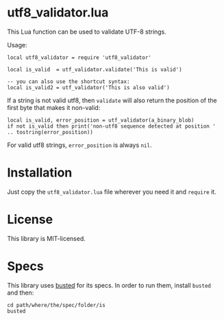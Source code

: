 utf8_validator.lua
=================

This Lua function can be used to validate UTF-8 strings.

Usage:

    local utf8_validator = require 'utf8_validator'

    local is_valid  = utf_validator.validate('This is valid')

    -- you can also use the shortcut syntax:
    local is_valid2 = utf_validator('This is also valid')

If a string is not valid utf8, then `validate` will also return the position of the first byte that makes it non-valid:

    local is_valid, error_position = utf_validator(a_binary_blob)
    if not is_valid then print('non-utf8 sequence detected at position ' .. tostring(error_position))

For valid utf8 strings, `error_position` is always `nil`.


Installation
============

Just copy the `utf8_validator.lua` file wherever you need it and `require` it.

License
=======

This library is MIT-licensed.

Specs
=====

This library uses [busted](http://olivinelabs.com/busted) for its specs. In order to run them, install `busted` and then:

    cd path/where/the/spec/folder/is
    busted




